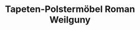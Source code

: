 ---
title: "Tapeten-Polstermöbel Roman Weilguny"
url: /wels/tapeten-polstermoebel-roman-weilguny/
shop: Möbel
---